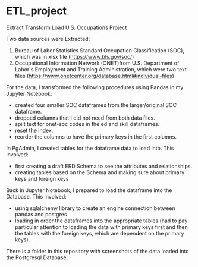 # ETL_project
Extract Transform Load U.S. Occupations Project

Two data sources were Extracted:
1) Bureau of Labor Statistics Standard Occupation Classification (SOC), which was in xlsx file (https://www.bls.gov/soc/)
2) Occupational Information Network (ONET)from U.S. Department of Labor's Employment and Training Administration, which were two text files (https://www.onetcenter.org/database.html#individual-files)

For the data, I transformed the following procedures using Pandas in my Jupyter Notebook:
* created four smaller SOC dataframes from the larger/original SOC dataframe.
* dropped columns that I did not need from both data files.
* spilt text for onet-soc codes in the ed and skill dataframes.
* reset the index.
* reorder the columns to have the primary keys in the first columns.


In PgAdmin, I created tables for the dataframe data to load into. This involved:
* first creating a draft ERD Schema to see the attributes and relationships.
* creating tables based on the Schema and making sure about primary keys and foreign keys

Back in Jupyter Notebook, I prepared to load the dataframe into the Database. This involved:
* using sqlalchemy library to create an engine connection between pandas and postgres
* loading in order the dataframes into the appropriate tables (had to pay particular attention to loading the data with primary keys first and then the tables with the foreign keys, which are dependent on the primary keys).

There is a folder in this repository with screenshots of the data loaded into the Postgresql Database.



